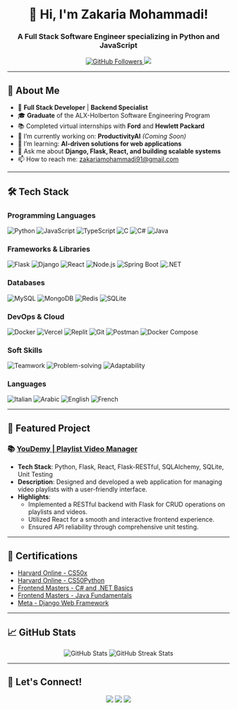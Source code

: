 <!-- Header with your name and title -->
<h1 align="center">👋 Hi, I'm Zakaria Mohammadi!</h1>
<h3 align="center">A Full Stack Software Engineer specializing in Python and JavaScript</h3>

<!-- Badges: Stats, Followers, and other details -->
<p align="center">
  <a href="https://github.com/Zakaria-code2001">
    <img src="https://img.shields.io/github/followers/Zakaria-code2001?label=Follow&style=social" alt="GitHub Followers" />
  </a>
  <a href="https://linkedin.com/in/zakaria-mohammadi">
    <img src="https://img.shields.io/badge/LinkedIn-Zakaria-blue?style=flat&logo=linkedin" />
  </a>
</p>

---

## 📝 About Me

- 🚀 **Full Stack Developer** | **Backend Specialist**
- 🎓 **Graduate** of the ALX-Holberton Software Engineering Program
- 📚 Completed virtual internships with **Ford** and **Hewlett Packard**
- 🔭 I’m currently working on: **ProductivityAI** *(Coming Soon)*
- 🌱 I’m learning: **AI-driven solutions for web applications**
- 💬 Ask me about **Django, Flask, React, and building scalable systems**
- 📫 How to reach me: [zakariamohammadi91@gmail.com](mailto:zakariamohammadi91@gmail.com)

---

## 🛠️ Tech Stack

### **Programming Languages**
![Python](https://img.shields.io/badge/Python-3776AB?style=flat&logo=python&logoColor=white)
![JavaScript](https://img.shields.io/badge/JavaScript-F7DF1E?style=flat&logo=javascript&logoColor=black)
![TypeScript](https://img.shields.io/badge/TypeScript-007ACC?style=flat&logo=typescript&logoColor=white)
![C](https://img.shields.io/badge/C-00599C?style=flat&logo=c&logoColor=white)
![C#](https://img.shields.io/badge/C%23-239120?style=flat&logo=c-sharp&logoColor=white)
![Java](https://img.shields.io/badge/Java-ED8B00?style=flat&logo=java&logoColor=white)

### **Frameworks & Libraries**
![Flask](https://img.shields.io/badge/Flask-000000?style=flat&logo=flask&logoColor=white)
![Django](https://img.shields.io/badge/Django-092E20?style=flat&logo=django&logoColor=white)
![React](https://img.shields.io/badge/React-20232A?style=flat&logo=react&logoColor=61DAFB)
![Node.js](https://img.shields.io/badge/Node.js-339933?style=flat&logo=node.js&logoColor=white)
![Spring Boot](https://img.shields.io/badge/Spring%20Boot-6DB33F?style=flat&logo=spring&logoColor=white)
![.NET](https://img.shields.io/badge/.NET-512BD4?style=flat&logo=.net&logoColor=white)

### **Databases**
![MySQL](https://img.shields.io/badge/MySQL-4479A1?style=flat&logo=mysql&logoColor=white)
![MongoDB](https://img.shields.io/badge/MongoDB-47A248?style=flat&logo=mongodb&logoColor=white)
![Redis](https://img.shields.io/badge/Redis-DC382D?style=flat&logo=redis&logoColor=white)
![SQLite](https://img.shields.io/badge/SQLite-003B57?style=flat&logo=sqlite&logoColor=white)

### **DevOps & Cloud**
![Docker](https://img.shields.io/badge/Docker-2496ED?style=flat&logo=docker&logoColor=white)
![Vercel](https://img.shields.io/badge/Vercel-000000?style=flat&logo=vercel&logoColor=white)
![Replit](https://img.shields.io/badge/Replit-667881?style=flat&logo=replit&logoColor=white)
![Git](https://img.shields.io/badge/Git-F05032?style=flat&logo=git&logoColor=white)
![Postman](https://img.shields.io/badge/Postman-FF6C37?style=flat&logo=postman&logoColor=white)
![Docker Compose](https://img.shields.io/badge/Docker%20Compose-2496ED?style=flat&logo=docker-compose&logoColor=white)

### **Soft Skills**
![Teamwork](https://img.shields.io/badge/Teamwork-4CAF50?style=flat&logo=teamviewer&logoColor=white)
![Problem-solving](https://img.shields.io/badge/Problem--solving-2196F3?style=flat&logo=digg&logoColor=white)
![Adaptability](https://img.shields.io/badge/Adaptability-FF9800?style=flat&logo=adobe&logoColor=white)

### **Languages**
![Italian](https://img.shields.io/badge/Italian-000000?style=flat&logo=google-translate&logoColor=white)
![Arabic](https://img.shields.io/badge/Arabic-008000?style=flat&logo=google-translate&logoColor=white)
![English](https://img.shields.io/badge/English-0000FF?style=flat&logo=google-translate&logoColor=white)
![French](https://img.shields.io/badge/French-FF0000?style=flat&logo=google-translate&logoColor=white)

---

## 🚀 Featured Project

### 📚 [YouDemy | Playlist Video Manager](https://github.com/Zakaria-code2001/YouDemy)
- **Tech Stack**: Python, Flask, React, Flask-RESTful, SQLAlchemy, SQLite, Unit Testing
- **Description**: Designed and developed a web application for managing video playlists with a user-friendly interface.
- **Highlights**:
  - Implemented a RESTful backend with Flask for CRUD operations on playlists and videos.
  - Utilized React for a smooth and interactive frontend experience.
  - Ensured API reliability through comprehensive unit testing.

---

## 🏅 Certifications

- [Harvard Online - CS50x](#)
- [Harvard Online - CS50Python](#)
- [Frontend Masters - C# and .NET Basics](#)
- [Frontend Masters - Java Fundamentals](#)
- [Meta - Django Web Framework](#)

---

## 📈 GitHub Stats  

<p align="center">
  <img src="https://github-readme-stats.vercel.app/api?username=Zakaria-code2001&show_icons=true&theme=tokyonight" alt="GitHub Stats" />
  <img src="https://github-readme-streak-stats.herokuapp.com/?user=Zakaria-code2001&theme=tokyonight" alt="GitHub Streak Stats" />
</p>

---

## 🌟 Let's Connect!

<p align="center">
  <a href="https://linkedin.com/in/zakaria-mohammadi"><img src="https://img.shields.io/badge/LinkedIn-Zakaria-blue?style=flat&logo=linkedin" /></a>
  <a href="https://twitter.com/your-twitter"><img src="https://img.shields.io/badge/Twitter-@Zakaria-lightblue?style=flat&logo=twitter" /></a>
  <a href="mailto:zakariamohammadi91@gmail.com"><img src="https://img.shields.io/badge/Email-Contact%20Me-red?style=flat&logo=gmail&logoColor=white" /></a>
</p>
